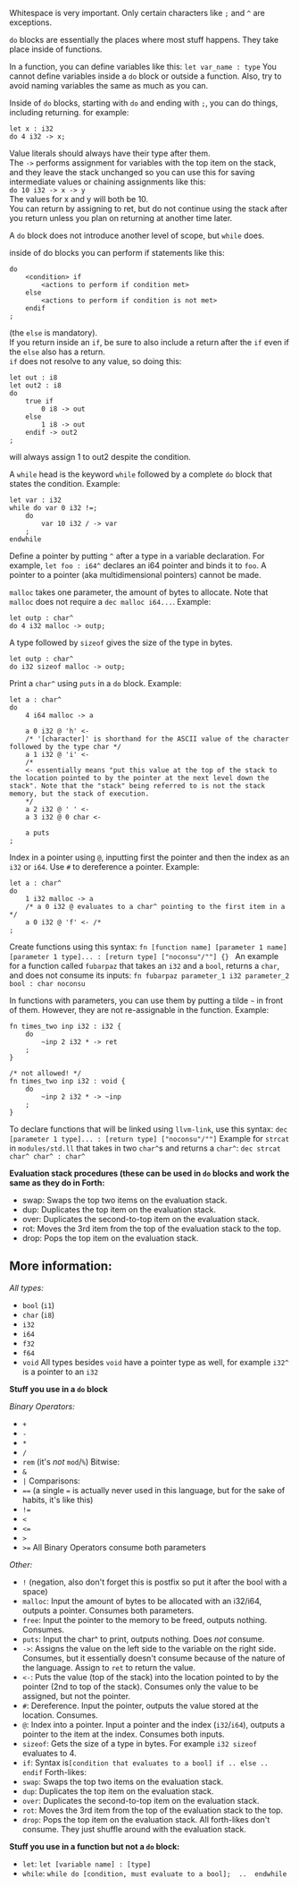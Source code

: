 ﻿Whitespace is very important. Only certain characters like `;` and `^` are exceptions.

`do` blocks are essentially the places where most stuff happens. They take place inside of functions.

In a function, you can define variables like this:
`let var_name : type`
You cannot define variables inside a `do` block or outside a function. Also, try to avoid naming variables the same as much as you can.

Inside of `do` blocks, starting with `do` and ending with `;`, you can do things, including returning. for example:  
```
let x : i32    
do 4 i32 -> x;
```
Value literals should always have their type after them.  
The `->` performs assignment for variables with the top item on the stack, and they leave the stack unchanged so you can use this for saving intermediate values or chaining assignments like this:    
`do 10 i32 -> x -> y`  
The values for x and y will both be 10.  
You can return by assigning to ret, but do not continue using the stack after you return unless you plan on returning at another time later.

A `do` block does not introduce another level of scope, but `while` does.

inside of do blocks you can perform if statements like this:  
```
do  
    <condition> if  
    	<actions to perform if condition met>  
    else  
    	<actions to perform if condition is not met>  
    endif
;
```  
(the `else` is mandatory).  
If you return inside an `if`, be sure to also include a return after the `if` even if the `else` also has a return.  
`if` does not resolve to any value, so doing this:  
```
let out : i8  
let out2 : i8  
do  
    true if  
    	0 i8 -> out  
    else  
    	1 i8 -> out  
    endif -> out2
;
```  
will always assign 1 to out2 despite the condition.

A `while` head is the keyword `while` followed by a complete `do` block that states the condition. Example:
```
let var : i32
while do var 0 i32 !=;
    do
        var 10 i32 / -> var
    ;
endwhile
```

Define a pointer by putting `^` after a type in a variable declaration. For example, `let foo : i64^` declares an i64 pointer and binds it to `foo`. A pointer to a pointer (aka multidimensional pointers) cannot be made.

`malloc` takes one parameter, the amount of bytes to allocate. Note that `malloc` does not require a `dec malloc i64...`. Example:
```
let outp : char^
do 4 i32 malloc -> outp;
```

A type followed by `sizeof` gives the size of the type in bytes.
```
let outp : char^
do i32 sizeof malloc -> outp;
```

Print a `char^` using `puts` in a `do` block. Example:
```
let a : char^
do
    4 i64 malloc -> a
    
    a 0 i32 @ 'h' <-
    /* '[character]' is shorthand for the ASCII value of the character followed by the type char */
    a 1 i32 @ 'i' <-
    /*
    <- essentially means "put this value at the top of the stack to the location pointed to by the pointer at the next level down the stack". Note that the "stack" being referred to is not the stack memory, but the stack of execution.
    */
    a 2 i32 @ ' ' <-
    a 3 i32 @ 0 char <-
    
    a puts
;
```

Index in a pointer using `@`, inputting first the pointer and then the index as an `i32` or `i64`. Use `#` to dereference a pointer. Example:
```
let a : char^
do
    1 i32 malloc -> a
    /* a 0 i32 @ evaluates to a char^ pointing to the first item in a */
    a 0 i32 @ 'f' <- /* 
;
```

Create functions using this syntax:
`fn [function name] [parameter 1 name] [parameter 1 type]... : [return type] ["noconsu"/""] {} `
An example for a function called `fubarpaz` that takes an `i32` and a `bool`, returns a `char`, and does not consume its inputs:
`fn fubarpaz parameter_1 i32 parameter_2 bool : char noconsu`

In functions with parameters, you can use them by putting a tilde `~` in front of them. However, they are not re-assignable in the function. Example:
```
fn times_two inp i32 : i32 {
	do
		~inp 2 i32 * -> ret
	;
}

/* not allowed! */
fn times_two inp i32 : void {
	do
		~inp 2 i32 * -> ~inp
	;
}
```

To declare functions that will be linked using `llvm-link`, use this syntax:
`dec [parameter 1 type]... : [return type] ["noconsu"/""]`
Example for `strcat` in `modules/std.ll` that takes in two `char^`s and returns a `char^`:
`dec strcat char^ char^ : char^`

__Evaluation stack procedures (these can be used in `do` blocks and work the same as they do in Forth:__
 - swap: Swaps the top two items on the evaluation stack.
 - dup: Duplicates the top item on the evaluation stack.
 - over: Duplicates the second-to-top item on the evaluation stack.
 - rot: Moves the 3rd item from the top of the evaluation stack to the top.
 - drop: Pops the top item on the evaluation stack.


__More information:__
-
_All types:_
- `bool` (`i1`)
- `char` (`i8`)
- `i32`
- `i64`
- `f32`
- `f64`
- `void`
All types besides `void` have a pointer type as well, for example `i32^` is a pointer to an `i32`

__Stuff you use in a `do` block__

_Binary Operators:_
 - `+`
 - `-`
 - `*`
 - `/`
 - `rem` (it's _not_ `mod`/`%`)
Bitwise:
 - `&`
 - `|`
Comparisons:
 - `==` (a single `=` is actually never used in this language, but for the sake of habits, it's like this)
 - `!=`
 - `<`
 - `<=`
 - `>`
 - `>=`
All Binary Operators consume both parameters

_Other:_
 - `!` (negation, also don't forget this is postfix so put it after the bool with a space)
 - `malloc`: Input the amount of bytes to be allocated with an i32/i64, outputs a pointer. Consumes both parameters.
 - `free`: Input the pointer to the memory to be freed, outputs nothing. Consumes.
 - `puts`: Input the char^ to print, outputs nothing. Does _not_ consume.
 - `->`: Assigns the value on the left side to the variable on the right side. Consumes, but it essentially doesn't consume because of the nature of the language. Assign to `ret` to return the value.
 - `<-`: Puts the value (top of the stack) into the location pointed to by the pointer (2nd to top of the stack). Consumes only the value to be assigned, but not the pointer.
 - `#`: Dereference. Input the pointer, outputs the value stored at the location. Consumes.
 - `@`: Index into a pointer. Input a pointer and the index (`i32`/`i64`), outputs a pointer to the item at the index. Consumes both inputs.
 - `sizeof`: Gets the size of a type in bytes. For example `i32 sizeof` evaluates to 4.
 - `if`: Syntax is`[condition that evaluates to a bool] if .. else .. endif`
Forth-likes:
 - `swap`: Swaps the top two items on the evaluation stack.
 - `dup`: Duplicates the top item on the evaluation stack.
 - `over`: Duplicates the second-to-top item on the evaluation stack.
 - `rot`: Moves the 3rd item from the top of the evaluation stack to the top.
 - `drop`: Pops the top item on the evaluation stack.
All forth-likes don't consume. They just shuffle around with the evaluation stack.

__Stuff you use in a function but not a `do` block:__
 - `let`: `let [variable name] : [type]`
 - `while`: `while do [condition, must evaluate to a bool];  ..  endwhile`